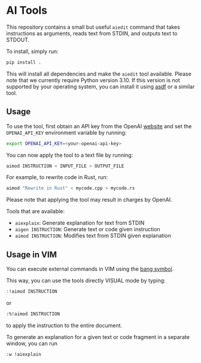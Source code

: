 # AI Tools

This repository contains a small but useful `aiedit` command that takes instructions as arguments, reads text from STDIN, and outputs text to STDOUT.

To install, simply run:
```bash
pip install .
```

This will install all dependencies and make the `aiedit` tool available. Please note that we currently require Python version 3.10. If this version is not supported by your operating system, you can install it using [asdf](https://asdf-vm.com/) or a similar tool.

## Usage
To use the tool, first obtain an API key from the OpenAI [website](https://platform.openai.com/) and set the `OPENAI_API_KEY` environment variable by running:
```bash
export OPENAI_API_KEY=<your-openai-api-key>
```

You can now apply the tool to a text file by running:
```bash
aimod INSTRUCTION < INPUT_FILE > OUTPUT_FILE
```

For example, to rewrite code in Rust, run:
```bash
aimod "Rewrite in Rust" < mycode.cpp > mycode.rs
```

Please note that applying the tool may result in charges by OpenAI.

Tools that are available:

* `aiexplain`: Generate explanation for text from STDIN 
* `aigen INSTRUCTION`: Generate text or code given instruction
* `aimod INSTRUCTION`: Modifies text from STDIN given explanation

## Usage in VIM
You can execute external commands in VIM using the [bang symbol](https://vimways.org/2019/vim-and-the-shell/).

This way, you can use the tools directly VISUAL mode by typing:
```bash
:!aimod INSTRUCTION
```
or
```bash
:%!aimod INSTRUCTION
```
to apply the instruction to the entire document.

To generate an explanation for a given text or code fragment in a separate window, you can run
```bash
:w !aiexplain
```

